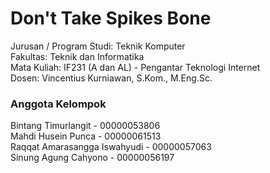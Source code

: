 # Don't Take Spikes Bone

Jurusan / Program Studi: Teknik Komputer  
Fakultas: Teknik dan Informatika  
Mata Kuliah: IF231 (A dan AL) - Pengantar Teknologi Internet  
Dosen: Vincentius Kurniawan, S.Kom., M.Eng.Sc.  
  
  
### Anggota Kelompok
Bintang Timurlangit - 00000053806  
Mahdi Husein Punca - 00000061513  
Raqqat Amarasangga Iswahyudi - 00000057063  
Sinung Agung Cahyono - 00000056197  
